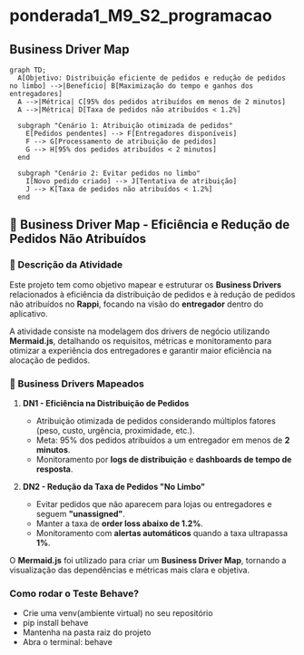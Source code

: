 # ponderada1_M9_S2_programacao

## Business Driver Map
```mermaid
graph TD;
  A[Objetivo: Distribuição eficiente de pedidos e redução de pedidos no limbo] -->|Benefício| B[Maximização do tempo e ganhos dos entregadores]
  A -->|Métrica| C[95% dos pedidos atribuídos em menos de 2 minutos]
  A -->|Métrica| D[Taxa de pedidos não atribuídos < 1.2%]

  subgraph "Cenário 1: Atribuição otimizada de pedidos"
    E[Pedidos pendentes] --> F[Entregadores disponíveis]
    F --> G[Processamento de atribuição de pedidos]
    G --> H[95% dos pedidos atribuídos < 2 minutos]
  end

  subgraph "Cenário 2: Evitar pedidos no limbo"
    I[Novo pedido criado] --> J[Tentativa de atribuição]
    J --> K[Taxa de pedidos não atribuídos < 1.2%]
  end
```
## 📌 Business Driver Map - Eficiência e Redução de Pedidos Não Atribuídos

### 📖 Descrição da Atividade  
Este projeto tem como objetivo mapear e estruturar os **Business Drivers** relacionados à eficiência da distribuição de pedidos e à redução de pedidos não atribuídos no **Rappi**, focando na visão do **entregador** dentro do aplicativo.  

A atividade consiste na modelagem dos drivers de negócio utilizando **Mermaid.js**, detalhando os requisitos, métricas e monitoramento para otimizar a experiência dos entregadores e garantir maior eficiência na alocação de pedidos.  

### 🚀 Business Drivers Mapeados  
1. **DN1 - Eficiência na Distribuição de Pedidos**  
   - Atribuição otimizada de pedidos considerando múltiplos fatores (peso, custo, urgência, proximidade, etc.).  
   - Meta: 95% dos pedidos atribuídos a um entregador em menos de **2 minutos**.  
   - Monitoramento por **logs de distribuição** e **dashboards de tempo de resposta**.  

2. **DN2 - Redução da Taxa de Pedidos "No Limbo"**  
   - Evitar pedidos que não aparecem para lojas ou entregadores e seguem **"unassigned"**.  
   - Manter a taxa de **order loss abaixo de 1.2%**.  
   - Monitoramento com **alertas automáticos** quando a taxa ultrapassa **1%**.  

O **Mermaid.js** foi utilizado para criar um **Business Driver Map**, tornando a visualização das dependências e métricas mais clara e objetiva.  

### Como rodar o Teste Behave?
- Crie uma venv(ambiente virtual) no seu repositório
- pip install behave
- Mantenha na pasta raiz do projeto
- Abra o terminal: behave
